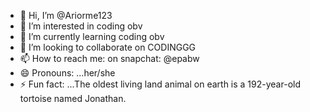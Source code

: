 - 👋 Hi, I’m @Ariorme123
- 👀 I’m interested in coding obv
- 🌱 I’m currently learning coding obv
- 💞️ I’m looking to collaborate on CODINGGG
- 📫 How to reach me: on snapchat: @epabw
- 😄 Pronouns: ...her/she
- ⚡ Fun fact: ...The oldest living land animal on earth is a 192-year-old tortoise named Jonathan.
  

<!---
Ariorme123/Ariorme123 is a ✨ special ✨ repository because its `README.md` (this file) appears on your GitHub profile.
You can click the Preview link to take a look at your changes.
--->
